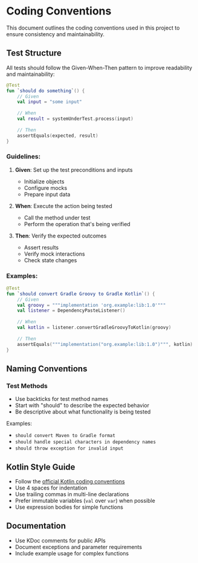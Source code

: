 # Coding Conventions

This document outlines the coding conventions used in this project to ensure consistency and maintainability.

## Test Structure

All tests should follow the Given-When-Then pattern to improve readability and maintainability:

```kotlin
@Test
fun `should do something`() {
    // Given
    val input = "some input"
    
    // When
    val result = systemUnderTest.process(input)
    
    // Then
    assertEquals(expected, result)
}
```

### Guidelines:

1. **Given**: Set up the test preconditions and inputs
   - Initialize objects
   - Configure mocks
   - Prepare input data

2. **When**: Execute the action being tested
   - Call the method under test
   - Perform the operation that's being verified

3. **Then**: Verify the expected outcomes
   - Assert results
   - Verify mock interactions
   - Check state changes

### Examples:

```kotlin
@Test
fun `should convert Gradle Groovy to Gradle Kotlin`() {
    // Given
    val groovy = """implementation 'org.example:lib:1.0'"""
    val listener = DependencyPasteListener()
    
    // When
    val kotlin = listener.convertGradleGroovyToKotlin(groovy)
    
    // Then
    assertEquals("""implementation("org.example:lib:1.0")""", kotlin)
}
```

## Naming Conventions

### Test Methods

- Use backticks for test method names
- Start with "should" to describe the expected behavior
- Be descriptive about what functionality is being tested

Examples:
- `should convert Maven to Gradle format`
- `should handle special characters in dependency names`
- `should throw exception for invalid input`

## Kotlin Style Guide

- Follow the [official Kotlin coding conventions](https://kotlinlang.org/docs/coding-conventions.html)
- Use 4 spaces for indentation
- Use trailing commas in multi-line declarations
- Prefer immutable variables (`val` over `var`) when possible
- Use expression bodies for simple functions

## Documentation

- Use KDoc comments for public APIs
- Document exceptions and parameter requirements
- Include example usage for complex functions 